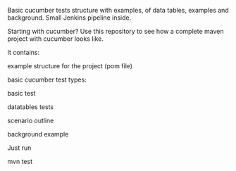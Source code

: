 Basic cucumber tests structure with examples, of data tables, examples and background. Small Jenkins pipeline inside.

Starting with cucumber? Use this repository to see how a complete maven project with cucumber looks like.

It contains:

example structure for the project (pom file)

basic cucumber test types:

basic test

datatables tests

scenario outline

background example

Just run

mvn test
